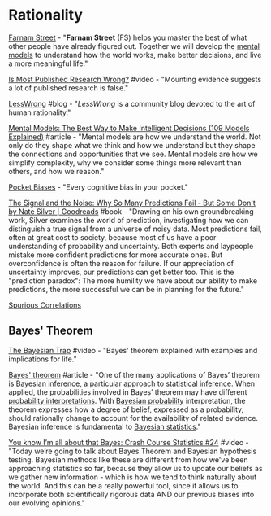 # Rationality

[Farnam Street](https://fs.blog/) - "**Farnam Street** \(FS\) helps you master the best of what other people have already figured out. Together we will develop the [mental models](https://fs.blog/mental-models/) to understand how the world works, make better decisions, and live a more meaningful life."

[Is Most Published Research Wrong?](https://www.youtube.com/watch?v=42QuXLucH3Q) \#video - "Mounting evidence suggests a lot of published research is false."

[LessWrong](https://www.lesswrong.com/) \#blog - "_LessWrong_ is a community blog devoted to the art of human rationality."

[Mental Models: The Best Way to Make Intelligent Decisions \(109 Models Explained\)](https://fs.blog/mental-models/) \#article - "Mental models are how we understand the world. Not only do they shape what we think and how we understand but they shape the connections and opportunities that we see. Mental models are how we simplify complexity, why we consider some things more relevant than others, and how we reason."

[Pocket Biases](https://pocket-biases.glideapp.io/?ref=producthunt) - "Every cognitive bias in your pocket."

[The Signal and the Noise: Why So Many Predictions Fail - But Some Don't by Nate Silver \| Goodreads](https://www.goodreads.com/book/show/13588394-the-signal-and-the-noise?from_search=true&qid=MEEN6mCMC4&rank=1) \#book - "Drawing on his own groundbreaking work, Silver examines the world of prediction, investigating how we can distinguish a true signal from a universe of noisy data. Most predictions fail, often at great cost to society, because most of us have a poor understanding of probability and uncertainty. Both experts and laypeople mistake more confident predictions for more accurate ones. But overconfidence is often the reason for failure. If our appreciation of uncertainty improves, our predictions can get better too. This is the "prediction paradox": The more humility we have about our ability to make predictions, the more successful we can be in planning for the future."

[Spurious Correlations](https://www.tylervigen.com/spurious-correlations)

## Bayes' Theorem

[The Bayesian Trap](https://www.youtube.com/watch?v=R13BD8qKeTg&feature=youtu.be) \#video - "Bayes' theorem explained with examples and implications for life."

[Bayes' theorem](https://en.wikipedia.org/wiki/Bayes%27_theorem) \#article - "One of the many applications of Bayes’ theorem is [Bayesian inference](https://en.wikipedia.org/wiki/Bayesian_inference), a particular approach to [statistical inference](https://en.wikipedia.org/wiki/Statistical_inference). When applied, the probabilities involved in Bayes’ theorem may have different [probability interpretations](https://en.wikipedia.org/wiki/Probability_interpretation). With [Bayesian probability](https://en.wikipedia.org/wiki/Bayesian_probability) interpretation, the theorem expresses how a degree of belief, expressed as a probability, should rationally change to account for the availability of related evidence. Bayesian inference is fundamental to [Bayesian statistics](https://en.wikipedia.org/wiki/Bayesian_statistics)."

[You know I’m all about that Bayes: Crash Course Statistics \#24](https://www.youtube.com/watch?v=9TDjifpGj-k&feature=youtu.be) \#video - "Today we’re going to talk about Bayes Theorem and Bayesian hypothesis testing. Bayesian methods like these are different from how we've been approaching statistics so far, because they allow us to update our beliefs as we gather new information - which is how we tend to think naturally about the world. And this can be a really powerful tool, since it allows us to incorporate both scientifically rigorous data AND our previous biases into our evolving opinions."

